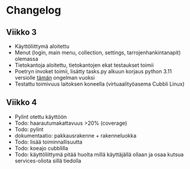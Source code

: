 # Changelog

## Viikko 3

- Käyttöliittymä aloitettu
- Menut (login, main menu, collection, settings, tarrojenhankintanapit) olemassa
- Tietokantoja aloitettu, tietokantojen ekat testaukset toimii
- Poetryn invoket toimii, lisätty tasks.py alkuun korjaus python 3.11 versiolle [tämän](https://github.com/pyinvoke/invoke/issues/833) ongelman vuoksi 
- Testattu toimivuus laitoksen koneella (virtuaalityöasema Cubbli Linux)

## Viikko 4
- Pylint otettu käyttöön
- Todo: haarautumakattavuus >20% (coverage) 
- Todo: pylint
- dokumentaatio: pakkausrakenne + rakenneluokka
- Todo: lisää toiminnallisuutta
- Todo: koeajo cubblilla
- Todo: käyttöliittymä pitää huolta millä käyttäjällä ollaan ja osaa kutsua services-oliota sillä tiedolla
